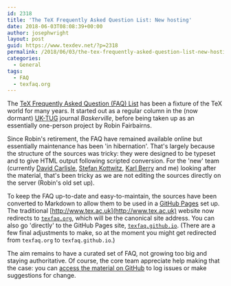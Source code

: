 ```yaml
---
id: 2318
title: 'The TeX Frequently Asked Question List: New hosting'
date: 2018-06-03T08:08:39+00:00
author: josephwright
layout: post
guid: https://www.texdev.net/?p=2318
permalink: /2018/06/03/the-tex-frequently-asked-question-list-new-hosting/
categories:
  - General
tags:
  - FAQ
  - texfaq.org
---
```

The [TeX Frequently Asked Question (FAQ) List](https://texfaq.org) has been a fixture of the TeX world for many years. It started out as a regular column in the (now dormant) [UK-TUG](http://uk.tug.org) journal _Baskerville_, before being taken up as an essentially one-person project by Robin Fairbairns.

Since Robin's retirement, the FAQ have remained available online but essentially maintenance has been 'in hibernation'. That's largely because the structure of the sources was tricky: they were designed to be typeset and to give HTML output following scripted conversion. For the 'new' team (currently [David Carlisle](https://tex.stackexchange.com/users/1090/david-carlisle), [Stefan Kottwitz](http://texblog.net/), [Karl Berry](https://tex.stackexchange.com/users/63279/karl-berry) and me) looking after the material, that's been tricky as we are not editing the sources directly on the server (Robin's old set up).

To keep the FAQ up-to-date and easy-to-maintain, the sources have been converted to Markdown to allow them to be used in a [GitHub Pages](https://pages.github.com/) set up. The traditional [http://www.tex.ac.uk](http://www.tex.ac.uk) website now redirects to [`texfaq.org`](https://texfaq.org), which will be the canonical site address. You can also go 'directly' to the GitHub Pages site, [`texfaq.github.io`](https://texfaq.github.io). (There are a few final adjustments to make, so at the moment you might get redirected from `texfaq.org` to `texfaq.github.io`.)

The aim remains to have a curated set of FAQ, not growing too big and staying authoritative. Of course, the core team appreciate help making that the case: you can [access the material on GitHub](https://github.com/texfaq/texfaq.github.io) to log issues or make suggestions for change.

